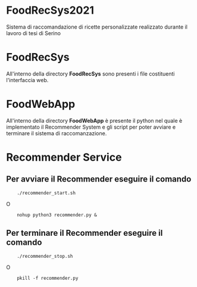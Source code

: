 # FoodRecSys2021
Sistema di raccomandazione di ricette personalizzate realizzato durante il lavoro di tesi di Serino <br>

# FoodRecSys 
All'interno della directory **FoodRecSys** sono presenti i file costituenti l'interfaccia web.

# FoodWebApp
All'interno della directory **FoodWebApp** è presente il python nel quale è implementato il Recommender System e gli script per poter avviare e terminare il sistema di raccomanzazione.

# Recommender Service
## Per avviare il Recommender eseguire il comando
```shell
    ./recommender_start.sh 
```
O 
```shell
    nohup python3 recommender.py &
```
## Per terminare il Recommender eseguire il comando
```shell
    ./recommender_stop.sh 
```
O 
```shell
    pkill -f recommender.py
```


